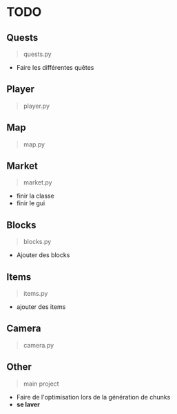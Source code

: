 # TODO

## Quests

> quests.py

* Faire les différentes quêtes

## Player

> player.py

## Map

> map.py

## Market

> market.py

* finir la classe
* finir le gui

## Blocks

> blocks.py

* Ajouter des blocks

## Items

> items.py

* ajouter des items

## Camera

> camera.py

## Other

> main project

* Faire de l'optimisation lors de la génération de chunks
* **se laver**
